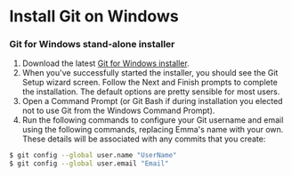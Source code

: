 # Install Git on Windows

### Git for Windows stand-alone installer

1. Download the latest [Git for Windows installer](https://gitforwindows.org/ "Git for Windows installer").
2. When you've successfully started the installer, you should see the Git Setup wizard screen. Follow the Next and Finish prompts to complete the installation. The default options are pretty sensible for most users. 
3. Open a Command Prompt (or Git Bash if during installation you elected not to use Git from the Windows Command Prompt).
4. Run the following commands to configure your Git username and email using the following commands, replacing Emma's name with your own. These details will be associated with any commits that you create:

```bash
$ git config --global user.name "UserName"
$ git config --global user.email "Email"
```
